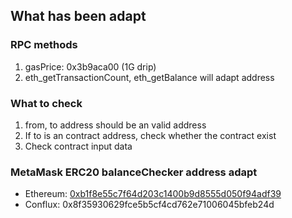
## What has been adapt

### RPC methods

1. gasPrice: 0x3b9aca00 (1G drip)
2. eth_getTransactionCount, eth_getBalance will adapt address

### What to check

1. from, to address should be an valid address
2. If to is an contract address, check whether the contract exist
3. Check contract input data

### MetaMask ERC20 balanceChecker address adapt

* Ethereum: [0xb1f8e55c7f64d203c1400b9d8555d050f94adf39](https://etherscan.io/address/0xb1f8e55c7f64d203c1400b9d8555d050f94adf39#code)
* Conflux: 0x8f35930629fce5b5cf4cd762e71006045bfeb24d